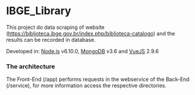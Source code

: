 # IBGE_Library

This project do data scraping of website (https://biblioteca.ibge.gov.br/index.php/biblioteca-catalogo) and the results can be recorded in database.

Developed in:
[Node.js](https://nodejs.org/) v6.10.0, 
[MongoDB](https://www.mongodb.com/) v3.6 and
[VueJS](https://vuejs.org/) 2.9.6

### The architecture
The Front-End (/app) performs requests in the webservice of the Back-End (/service), for more information access the respective directories.
